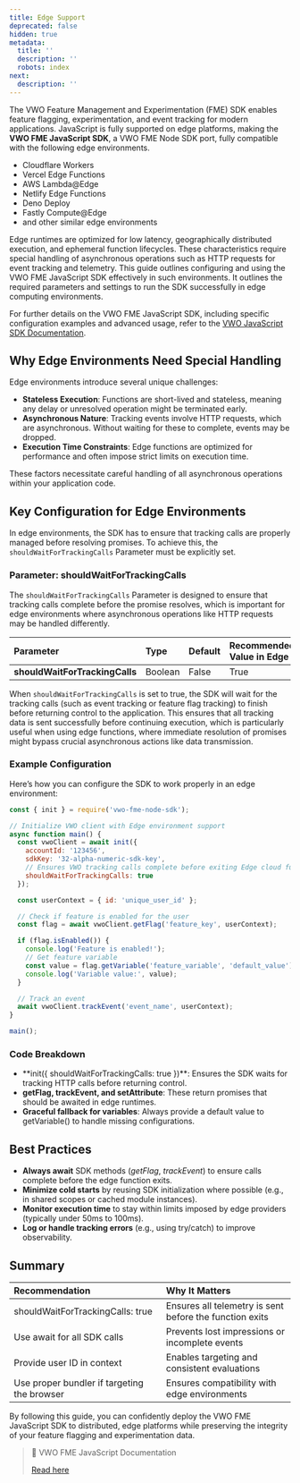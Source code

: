 ```yaml
---
title: Edge Support
deprecated: false
hidden: true
metadata:
  title: ''
  description: ''
  robots: index
next:
  description: ''
---
```

The VWO Feature Management and Experimentation (FME) SDK enables feature flagging, experimentation, and event tracking for modern applications. JavaScript is fully supported on edge platforms, making the **VWO FME JavaScript SDK**, a VWO FME Node SDK port, fully compatible with the following edge environments.

* Cloudflare Workers
* Vercel Edge Functions
* AWS Lambda\@Edge
* Netlify Edge Functions
* Deno Deploy
* Fastly Compute\@Edge
* and other similar edge environments

Edge runtimes are optimized for low latency, geographically distributed execution, and ephemeral function lifecycles. These characteristics require special handling of asynchronous operations such as HTTP requests for event tracking and telemetry. This guide outlines configuring and using the VWO FME JavaScript SDK effectively in such environments. It outlines the required parameters and settings to run the SDK successfully in edge computing environments.

For further details on the VWO FME JavaScript SDK, including specific configuration examples and advanced usage, refer to the [VWO JavaScript SDK Documentation](https://developers.vwo.com/v2/docs/fme-javascript).

## Why Edge Environments Need Special Handling

Edge environments introduce several unique challenges:

* **Stateless Execution**: Functions are short-lived and stateless, meaning any delay or unresolved operation might be terminated early.
* **Asynchronous Nature**: Tracking events involve HTTP requests, which are asynchronous. Without waiting for these to complete, events may be dropped.
* **Execution Time Constraints**: Edge functions are optimized for performance and often impose strict limits on execution time.

These factors necessitate careful handling of all asynchronous operations within your application code.

## Key Configuration for Edge Environments

In edge environments, the SDK has to ensure that tracking calls are properly managed before resolving promises. To achieve this, the `shouldWaitForTrackingCalls` Parameter must be explicitly set.

### Parameter: shouldWaitForTrackingCalls

The `shouldWaitForTrackingCalls` Parameter is designed to ensure that tracking calls complete before the promise resolves, which is important for edge environments where asynchronous operations like HTTP requests may be handled differently.

| Parameter                      | Type    | Default | Recommended Value in Edge |
| :----------------------------- | :------ | :------ | :------------------------ |
| **shouldWaitForTrackingCalls** | Boolean | False   | True                      |

When `shouldWaitForTrackingCalls` is set to true, the SDK will wait for the tracking calls (such as event tracking or feature flag tracking) to finish before returning control to the application. This ensures that all tracking data is sent successfully before continuing execution, which is particularly useful when using edge functions, where immediate resolution of promises might bypass crucial asynchronous actions like data transmission.

### Example Configuration

Here’s how you can configure the SDK to work properly in an edge environment:

```javascript
const { init } = require('vwo-fme-node-sdk');

// Initialize VWO client with Edge environment support
async function main() {
  const vwoClient = await init({
    accountId: '123456',
    sdkKey: '32-alpha-numeric-sdk-key',
    // Ensures VWO tracking calls complete before exiting Edge cloud functions
    shouldWaitForTrackingCalls: true
  });

  const userContext = { id: 'unique_user_id' };

  // Check if feature is enabled for the user
  const flag = await vwoClient.getFlag('feature_key', userContext);

  if (flag.isEnabled()) {
    console.log('Feature is enabled!');
    // Get feature variable
    const value = flag.getVariable('feature_variable', 'default_value');
    console.log('Variable value:', value);
  }

  // Track an event
  await vwoClient.trackEvent('event_name', userContext);
}

main();
```

### Code Breakdown

* \*\*init(\{ shouldWaitForTrackingCalls: true })\*\*: Ensures the SDK waits for tracking HTTP calls before returning control.
* **getFlag, trackEvent, and setAttribute**: These return promises that should be awaited in edge runtimes.
* **Graceful fallback for variables**: Always provide a default value to getVariable() to handle missing configurations.

## Best Practices

* **Always await** SDK methods (*getFlag*, *trackEvent*) to ensure calls complete before the edge function exits.
* **Minimize cold starts** by reusing SDK initialization where possible (e.g., in shared scopes or cached module instances).
* **Monitor execution time** to stay within limits imposed by edge providers (typically under 50ms to 100ms).
* **Log or handle tracking errors** (e.g., using try/catch) to improve observability.

## Summary

| Recommendation                              | Why It Matters                                          |
| :------------------------------------------ | :------------------------------------------------------ |
| shouldWaitForTrackingCalls: true            | Ensures all telemetry is sent before the function exits |
| Use await for all SDK calls                 | Prevents lost impressions or incomplete events          |
| Provide user ID in context                  | Enables targeting and consistent evaluations            |
| Use proper bundler if targeting the browser | Ensures compatibility with edge environments            |

By following this guide, you can confidently deploy the VWO FME JavaScript SDK to distributed, edge platforms while preserving the integrity of your feature flagging and experimentation data.

> 📘 VWO FME JavaScript Documentation
>
> [Read here](https://developers.vwo.com/v2/docs/fme-javascript)